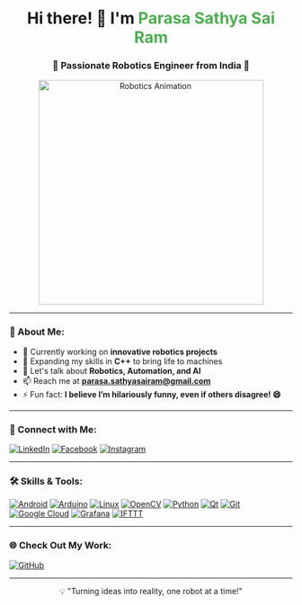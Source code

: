 
<h1 align="center">Hi there! 👋 I'm <span style="color: #4CAF50;">Parasa Sathya Sai Ram</span></h1>
<h3 align="center">🚀 Passionate Robotics Engineer from India 🤖</h3>

<p align="center">
  <img src="https://media.giphy.com/media/13HgwGsXF0aiGY/giphy.gif" width="400" alt="Robotics Animation">
</p>

---

### 🌟 About Me:
- 🔭 Currently working on **innovative robotics projects**
- 🌱 Expanding my skills in **C++** to bring life to machines
- 💬 Let's talk about **Robotics, Automation, and AI**
- 📫 Reach me at **<a href="mailto:parasa.sathyasairam@gmail.com">parasa.sathyasairam@gmail.com</a>**
- ⚡ Fun fact: **I believe I’m hilariously funny, even if others disagree! 😄**

---

### 📌 Connect with Me:
<p align="left">
  <a href="https://linkedin.com/in/parasa-sathya-sai-ram-8989851a3" target="_blank"><img src="https://img.shields.io/badge/LinkedIn-%230077B5.svg?style=for-the-badge&logo=linkedin&logoColor=white" alt="LinkedIn"></a>
  <a href="https://fb.com/parasa.sathyasairam" target="_blank"><img src="https://img.shields.io/badge/Facebook-%231877F2.svg?style=for-the-badge&logo=facebook&logoColor=white" alt="Facebook"></a>
  <a href="https://instagram.com/parasa.sathyasairam" target="_blank"><img src="https://img.shields.io/badge/Instagram-%23E4405F.svg?style=for-the-badge&logo=instagram&logoColor=white" alt="Instagram"></a>
</p>

---

### 🛠️ Skills & Tools:
<p align="left">
  <a href="https://developer.android.com" target="_blank"><img src="https://img.icons8.com/color/48/000000/android-os.png" alt="Android"></a>
  <a href="https://www.arduino.cc/" target="_blank"><img src="https://img.icons8.com/color/48/000000/arduino.png" alt="Arduino"></a>
  <a href="https://www.linux.org/" target="_blank"><img src="https://img.icons8.com/color/48/000000/linux.png" alt="Linux"></a>
  <a href="https://opencv.org/" target="_blank"><img src="https://img.icons8.com/color/48/000000/opencv.png" alt="OpenCV"></a>
  <a href="https://www.python.org" target="_blank"><img src="https://img.icons8.com/color/48/000000/python--v1.png" alt="Python"></a>
  <a href="https://www.qt.io/" target="_blank"><img src="https://img.icons8.com/plasticine/100/000000/qt.png" alt="Qt"></a>
  <a href="https://git-scm.com/" target="_blank"><img src="https://img.icons8.com/color/48/000000/git.png" alt="Git"></a>
  <a href="https://cloud.google.com" target="_blank"><img src="https://img.icons8.com/color/48/000000/google-cloud.png" alt="Google Cloud"></a>
  <a href="https://grafana.com" target="_blank"><img src="https://img.icons8.com/ios-filled/50/000000/grafana.png" alt="Grafana"></a>
  <a href="https://ifttt.com/" target="_blank"><img src="https://img.icons8.com/external-tal-revivo-color-tal-revivo/24/000000/external-if-this-then-that-smart-home-automation-logo-color-tal-revivo.png" alt="IFTTT"></a>
</p>

---

### 🌐 Check Out My Work:
<p align="left">
  <a href="https://github.com/ParasaSathya" target="_blank"><img src="https://img.shields.io/badge/GitHub-%2312100E.svg?style=for-the-badge&logo=github&logoColor=white" alt="GitHub"></a>
</p>

---

<p align="center">💡 "Turning ideas into reality, one robot at a time!"</p>
